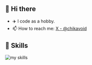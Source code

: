 ## 👋 Hi there

- ✈️ I code as a hobby.
- 📫 How to reach me: [X - @chikavoid](https://x.com/chikavoid)

## 🌱 Skills
<img alt="my skills" src="https://skillicons.dev/icons?theme=dark&perline=7&i=flutter,dart,nuxt,vue,vuetify,html,css,sass,ts,nodejs,cs,swift,kotlin,python,githubactions,firebase,cloudflare,gcp,aws,vim,postman,regex,git,github,idea,bash,md" />

<!--
**chika3742/chika3742** is a ✨ _special_ ✨ repository because its `README.md` (this file) appears on your GitHub profile.

Here are some ideas to get you started:

- 🔭 I’m currently working on ...
- 🌱 I’m currently learning ...
- 👯 I’m looking to collaborate on ...
- 🤔 I’m looking for help with ...
- 💬 Ask me about ...
- 📫 How to reach me: ...
- 😄 Pronouns: ...
- ⚡ Fun fact: ...
-->
